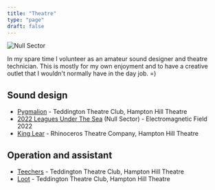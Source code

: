 ```yaml
---
title: "Theatre"
type: "page"
draft: false
---
```


![Null Sector](/img/nullsector.jpg)

In my spare time I volunteer as an amateur sound designer and theatre technician. This is mostly for my own enjoyment and to have a creative outlet that I wouldn't normally have in the day job. =)

## Sound design
* [Pygmalion](https://hamptonhilltheatre.org.uk/production/pygmalion) - Teddington Theatre Club, Hampton Hill Theatre
* [2022 Leagues Under The Sea](https://www.emfcamp.org/) (Null Sector) - Electromagnetic Field 2022
* [King Lear](https://www.rhinocerostheatrecompany.co.uk/) - Rhinoceros Theatre Company, Hampton Hill Theatre

## Operation and assistant
* [Teechers](https://hamptonhilltheatre.org.uk/production/teechers) - Teddington Theatre Club, Hampton Hill Theatre
* [Loot](https://hamptonhilltheatre.org.uk/production/loot) - Teddington Theatre Club, Hampton Hill Theatre